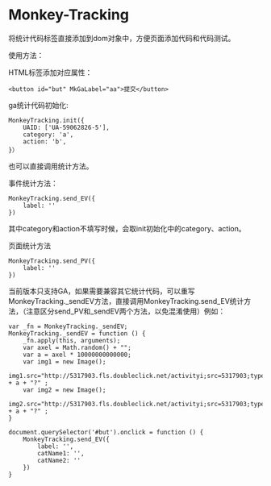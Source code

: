 # Monkey-Tracking
将统计代码标签直接添加到dom对象中，方便页面添加代码和代码测试。

使用方法：

HTML标签添加对应属性：

    <button id="but" MkGaLabel="aa">提交</button>

ga统计代码初始化:

    MonkeyTracking.init({
        UAID: ['UA-59062826-5'],
        category: 'a',
        action: 'b',
    }）



也可以直接调用统计方法。

事件统计方法：

    MonkeyTracking.send_EV({
        label: ''
    })
    
其中category和action不填写时候，会取init初始化中的category、action。

页面统计方法

    MonkeyTracking.send_PV({
        label: ''
    })

当前版本只支持GA，如果需要兼容其它统计代码，可以重写MonkeyTracking._sendEV方法，直接调用MonkeyTracking.send_EV统计方法，（注意区分send_PV和_sendEV两个方法，以免混淆使用）例如：

    var _fn = MonkeyTracking._sendEV;
    MonkeyTracking._sendEV = function () {
        _fn.apply(this, arguments);
        var axel = Math.random() + "";
        var a = axel * 10000000000000;
        var img1 = new Image();
        img1.src="http://5317903.fls.doubleclick.net/activityi;src=5317903;type=super0;cat="+arguments.catName1+";ord=" + a + "?" ;
        var img2 = new Image();
        img2.src="http://5317903.fls.doubleclick.net/activityi;src=5317903;type=super0;cat="+arguments.catName2+";ord=1;num=" + a + "?" ;
    }
    
    document.querySelector('#but').onclick = function () {
        MonkeyTracking.send_EV({
            label: '',
            catName1: '',
            catName2: ''
        })
    }
 



